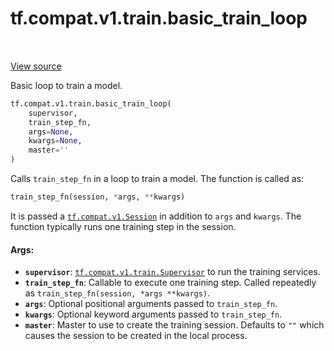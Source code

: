 <div itemscope itemtype="http://developers.google.com/ReferenceObject">
<meta itemprop="name" content="tf.compat.v1.train.basic_train_loop" />
<meta itemprop="path" content="Stable" />
</div>

# tf.compat.v1.train.basic_train_loop

<!-- Insert buttons and diff -->

<table class="tfo-notebook-buttons tfo-api" align="left">
</table>

<a target="_blank" href="/code/stable/tensorflow/python/training/basic_loops.py">View source</a>



Basic loop to train a model.

``` python
tf.compat.v1.train.basic_train_loop(
    supervisor,
    train_step_fn,
    args=None,
    kwargs=None,
    master=''
)
```



<!-- Placeholder for "Used in" -->

Calls `train_step_fn` in a loop to train a model.  The function is called as:

```python
train_step_fn(session, *args, **kwargs)
```

It is passed a <a href="../../../../tf/compat/v1/Session.md"><code>tf.compat.v1.Session</code></a> in addition to `args` and `kwargs`.  The
function
typically runs one training step in the session.

#### Args:


* <b>`supervisor`</b>: <a href="../../../../tf/compat/v1/train/Supervisor.md"><code>tf.compat.v1.train.Supervisor</code></a> to run the training services.
* <b>`train_step_fn`</b>: Callable to execute one training step.  Called repeatedly as
  `train_step_fn(session, *args **kwargs)`.
* <b>`args`</b>: Optional positional arguments passed to `train_step_fn`.
* <b>`kwargs`</b>: Optional keyword arguments passed to `train_step_fn`.
* <b>`master`</b>: Master to use to create the training session.  Defaults to `""`
  which causes the session to be created in the local process.


